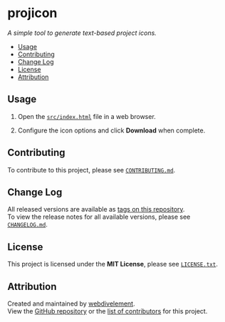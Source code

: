 # projicon

_A simple tool to generate text-based project icons._

- [Usage](#usage)
- [Contributing](#contributing)
- [Change Log](#change-log)
- [License](#license)
- [Attribution](#attribution)

## Usage

1. Open the [`src/index.html`](src/index.html) file in a web browser.

2. Configure the icon options and click **Download** when complete.

## Contributing

To contribute to this project, please see [`CONTRIBUTING.md`](CONTRIBUTING.md).

## Change Log

All released versions are available as
[tags on this repository](https://github.com/webdivelement/projicon/tags).  
To view the release notes for all available versions, please see
[`CHANGELOG.md`](CHANGELOG.md).

## License

This project is licensed under the **MIT License**, please see
[`LICENSE.txt`](LICENSE.txt).

## Attribution

Created and maintained by [webdivelement](https://github.com/webdivelement).  
View the
[GitHub repository](https://github.com/webdivelement/projicon)
or the
[list of contributors](https://github.com/webdivelement/projicon/contributors)
for this project.
